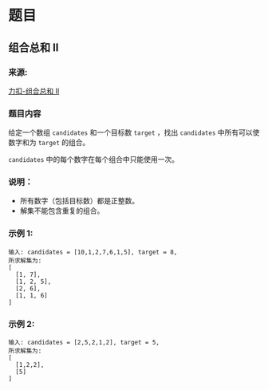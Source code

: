 # 题目

## 组合总和 II

### 来源:

[力扣-组合总和 II](https://leetcode-cn.com/problems/combination-sum-ii/)

### 题目内容

给定一个数组 `candidates` 和一个目标数 `target` ，找出 `candidates` 中所有可以使数字和为 `target` 的组合。

`candidates` 中的每个数字在每个组合中只能使用一次。

### 说明：

- 所有数字（包括目标数）都是正整数。
- 解集不能包含重复的组合。

### 示例 1:

```plaintext
输入: candidates = [10,1,2,7,6,1,5], target = 8,
所求解集为:
[
  [1, 7],
  [1, 2, 5],
  [2, 6],
  [1, 1, 6]
]
```

### 示例 2:

```plaintext
输入: candidates = [2,5,2,1,2], target = 5,
所求解集为:
[
  [1,2,2],
  [5]
]
```

